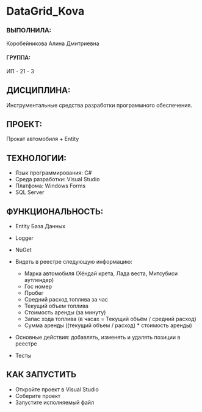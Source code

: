 # DataGrid_Kova

### ВЫПОЛНИЛА:
Коробейникова Алина Дмитриевна
#### ГРУППА:
ИП - 21 - 3

## ДИСЦИПЛИНА:

Инструментальные средства разработки программного обеспечения.

## ПРОЕКТ: 

Прокат автомобиля + Entity

## ТЕХНОЛОГИИ:

+ Язык программирования: C#
+ Среда разработки: Visual Studio
+ Платфома: Windows Forms
+ SQL Server

## ФУНКЦИОНАЛЬНОСТЬ:

+ Entity База Данных
+ Logger
+ NuGet
+ Видеть в реестре следующую информацию:
  + Марка автомобиля (Хёндай крета, Лада веста, Митсубиси аутлендер)
  + Гос номер
  + Пробег
  + Средний расход топлива за час
  + Текущий объем топлива
  + Стоимость аренды (за минуту)
  + Запас хода топлива (в часах = Текущий объём / средний расход)
  + Сумма аренды ((текущий объем / расход) * стоимость аренды)
    
+ Основные действия: добавлять, изменять и удалять позиции в реестре
+ Тесты


## КАК ЗАПУСТИТЬ

+ Откройте проект в Visual Studio
+ Соберите проект
+ Запустите исполняемый файл
